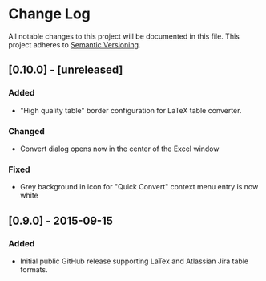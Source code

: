 # Change Log
All notable changes to this project will be documented in this file.
This project adheres to [Semantic Versioning](http://semver.org/).

## [0.10.0] - [unreleased]

### Added
- "High quality table" border configuration for LaTeX table converter.

### Changed
- Convert dialog opens now in the center of the Excel window

### Fixed
- Grey background in icon for "Quick Convert" context menu entry is now white

## [0.9.0] - 2015-09-15
### Added
- Initial public GitHub release supporting LaTex and Atlassian Jira table formats.